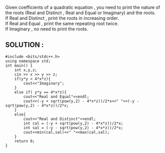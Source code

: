 Given coefficients of a quadratic equation , you need to print the nature of the roots (Real and Distinct , Real and Equal or Imaginary) and the roots.<br>
If Real and Distinct , print the roots in increasing order.<br>
If Real and Equal , print the same repeating root twice.<br>
If Imaginary , no need to print the roots.<br>

## SOLUTION : 
```
#include <bits/stdc++.h>
using namespace std;
int main() {
    int x,y,z;
    cin >> x >> y >> z;
    if(y*y < 4*x*z){
        cout<<"Imaginary";
    }
    else if( y*y == 4*x*z){
        cout<<"Real and Equal"<<endl;
        cout<<(-y + sqrt(pow(y,2) - 4*x*z))/2*x<<" "<<(-y - sqrt(pow(y,2) - 4*x*z))/2*x;
    }
    else{
        cout<<"Real and Distinct"<<endl;
        int cal = (-y + sqrt(pow(y,2) - 4*x*z))/2*x;
        int sal = (-y - sqrt(pow(y,2) - 4*x*z))/2*x;
        cout<<min(cal,sal)<<" "<<max(cal,sal);
    }
    return 0;
}
```
